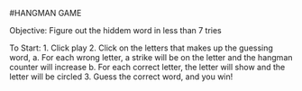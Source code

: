 #HANGMAN GAME 

Objective: Figure out the hiddem word in less than 7 tries

To Start: 
    1. Click play
    2. Click on the letters that makes up the guessing word, 
        a. For each wrong letter, a strike will be on the letter and the hangman counter will increase
        b. For each correct letter, the letter will show and the letter will be circled
    3. Guess the correct word, and you win! 

